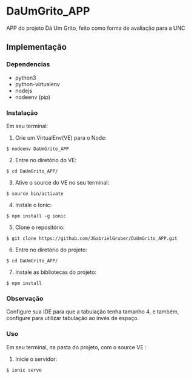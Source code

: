 # DaUmGrito_APP
APP do projeto Dá Um Grito, feito como forma de avaliação para a UNC

## Implementação

### Dependencias

* python3
* python-virtualenv
* nodejs
* nodeenv (pip)

### Instalação
Em seu terminal:
1. Crie um VirtualEnv(VE) para o Node:
```
$ nodeenv DaUmGrito_APP
```
2. Entre no diretório do VE:
```
$ cd DaUmGrito_APP/
```
3. Ative o source do VE no seu terminal:
```
$ source bin/activate
```
4. Instale o Ionic:
```
$ npm install -g ionic
```
5. Clone o repositório:
```
$ git clone https://github.com/JGabrielGruber/DaUmGrito_APP.git
```
6. Entre no diretório do projeto:
```
$ cd DaUmGrito_APP/
```
7. Instale as bibliotecas do projeto:
```
$ npm install
```

### Observação
Configure sua IDE para que a tabulação tenha tamanho 4, e também, configure para utilizar tabulação ao invés de espaço.

### Uso
Em seu terminal, na pasta do projeto, com o source VE :

1. Inicie o servidor:
```
$ ionic serve
```
